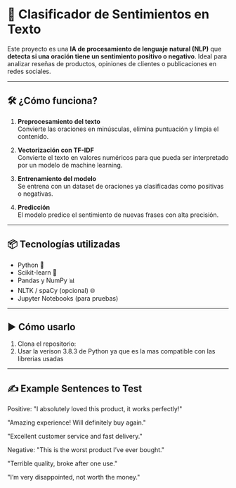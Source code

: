 # 🤖 Clasificador de Sentimientos en Texto

Este proyecto es una **IA de procesamiento de lenguaje natural (NLP)** que **detecta si una oración tiene un sentimiento positivo o negativo**. Ideal para analizar reseñas de productos, opiniones de clientes o publicaciones en redes sociales.

---

## 🛠️ ¿Cómo funciona?

1. **Preprocesamiento del texto**  
   Convierte las oraciones en minúsculas, elimina puntuación y limpia el contenido.

2. **Vectorización con TF-IDF**  
   Convierte el texto en valores numéricos para que pueda ser interpretado por un modelo de machine learning.

3. **Entrenamiento del modelo**  
   Se entrena con un dataset de oraciones ya clasificadas como positivas o negativas.

4. **Predicción**  
   El modelo predice el sentimiento de nuevas frases con alta precisión.

---

## 📦 Tecnologías utilizadas

- Python 🐍
- Scikit-learn 🤖
- Pandas y NumPy 📊
- NLTK / spaCy (opcional) 🌐
- Jupyter Notebooks (para pruebas)

---

## ▶️ Cómo usarlo

1. Clona el repositorio:
2. Usar la verison 3.8.3 de Python ya que es la mas compatible con las librerias usadas


---

## ✍️ Example Sentences to Test

Positive:
"I absolutely loved this product, it works perfectly!"

"Amazing experience! Will definitely buy again."

"Excellent customer service and fast delivery."

Negative:
"This is the worst product I’ve ever bought."

"Terrible quality, broke after one use."

"I’m very disappointed, not worth the money."


```bash

